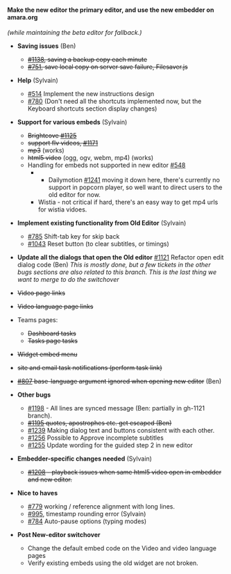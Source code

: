 #### Make the new editor the primary editor, and use the new embedder on amara.org
*(while maintaining the beta editor for fallback.)*

- **Saving issues** (Ben)
  - ~~[#1138](https://github.com/pculture/unisubs/issues/1138), saving a backup copy each minute~~
  - ~~[#751](https://github.com/pculture/unisubs/issues/751), save local copy on server save failure, Filesaver.js~~

- **Help** (Sylvain)
  - [#514](https://github.com/pculture/unisubs/issues/514) Implement the new instructions design
  - [#780](https://github.com/pculture/unisubs/issues/780) (Don't need all the shortcuts implemented now, but the Keyboard shortcuts section display changes)

- **Support for various embeds** (Sylvain)
  - ~~Brightcove [#1125](https://github.com/pculture/unisubs/issues/1125)~~
  - ~~support flv videos, [#1171](https://github.com/pculture/unisubs/issues/1171)~~
  - ~~mp3~~ (works)
  - ~~html5 video~~ (ogg, ogv, webm, mp4) (works)
  - Handling for embeds not supported in new editor [#548](https://github.com/pculture/unisubs/issues/548)
    -   - Dailymotion [#1241](https://github.com/pculture/unisubs/issues/1241) moving it down here, there's currently no support in popcorn player, so well want to direct users to the old editor for now.
    - Wistia - not critical if hard, there's an easy way to get mp4 urls for wistia vidoes.

- **Implement existing functionality from Old Editor** (Sylvain)
  - [#785](https://github.com/pculture/unisubs/issues/785) Shift-tab key for skip back
  - [#1043](https://github.com/pculture/unisubs/issues/1043) Reset button (to clear subtitles, or timings)

- **Update all the dialogs that open the Old editor** [#1121](https://github.com/pculture/unisubs/issues/1121) Refactor open edit dialog code (Ben) *This is mostly done, but a few tickets in the other bugs sections are also related to this branch.  This is the last thing we want to merge to do the switchover*
 - ~~Video page links~~
 - ~~Video language page links~~
 - Teams pages:
    - ~~Dashboard tasks~~
    - ~~Tasks page tasks~~
 - ~~Widget embed menu~~
 - ~~site and email task notifications (perform task link)~~
 - ~~[#807](https://github.com/pculture/unisubs/issues/807) base-language argument ignored when opening new editor~~ (Ben)

- **Other bugs**
  - [#1198](https://github.com/pculture/unisubs/issues/1198) - All lines are synced message (Ben: partially in gh-1121 branch).
  - ~~[#1195](https://github.com/pculture/unisubs/issues/1195) quotes, apostrophes etc. get escaped (Ben)~~
  - [#1239](https://github.com/pculture/unisubs/issues/1239) Making dialog text and buttons consistent with each other.
  - [#1256](https://github.com/pculture/unisubs/issues/1256) Possible to Approve incomplete subtitles
  - [#1255](https://github.com/pculture/unisubs/issues/1255) Update wording for the guided step 2 in new editor
- **Embedder-specific changes needed** (Sylvain)
  - ~~[#1208](https://github.com/pculture/unisubs/issues/1208) - playback issues when same html5 video open in embedder and new editor.~~
- **Nice to haves**
  - [#779](https://github.com/pculture/unisubs/issues/779) working / reference alignment with long lines.
  - [#995](https://github.com/pculture/unisubs/issues/995), timestamp rounding error (Sylvain)
  - [#784](https://github.com/pculture/unisubs/issues/784)  Auto-pause options (typing modes)

- **Post New-editor switchover**
  - Change the default embed code on the Video and video language pages
  - Verify existing embeds using the old widget are not broken.
